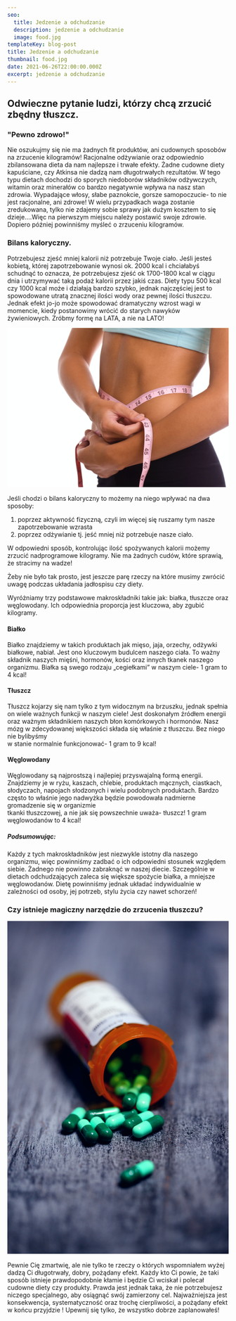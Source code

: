 ```yaml
---
seo:
  title: Jedzenie a odchudzanie
  description: jedzenie a odchudzanie
  image: food.jpg
templateKey: blog-post
title: Jedzenie a odchudzanie
thumbnail: food.jpg
date: 2021-06-26T22:00:00.000Z
excerpt: jedzenie a odchudzanie
---
```

## Odwieczne pytanie ludzi, którzy chcą zrzucić zbędny tłuszcz.

### "Pewno zdrowo!"

Nie oszukujmy się nie ma żadnych fit produktów, ani cudownych sposobów na zrzucenie kilogramów! Racjonalne odżywianie oraz odpowiednio zbilansowana dieta da nam najlepsze i trwałe efekty. Żadne cudowne diety kapuściane, czy Atkinsa nie dadzą nam długotrwałych rezultatów. W tego typu dietach dochodzi do sporych niedoborów składników odżywczych, witamin oraz minerałów co bardzo negatywnie wpływa na nasz stan zdrowia. Wypadające włosy, słabe paznokcie, gorsze samopoczucie- to nie jest racjonalne, ani zdrowe! W wielu przypadkach waga zostanie zredukowana, tylko nie zdajemy sobie sprawy jak dużym kosztem to się dzieje….Więc na pierwszym miejscu należy postawić swoje zdrowie. Dopiero później powinniśmy myśleć o zrzuceniu kilogramów.

### Bilans kaloryczny.

Potrzebujesz zjeść mniej kalorii niż potrzebuje Twoje ciało. Jeśli jesteś kobietą, której zapotrzebowanie wynosi ok. 2000 kcal i chciałabyś schudnąć to oznacza, że potrzebujesz zjeść ok 1700-1800 kcal w ciągu dnia i utrzymywać taką podaż kalorii przez jakiś czas. Diety typu 500 kcal czy 1000 kcal może i działają bardzo szybko, jednak najczęściej jest to spowodowane utratą znacznej ilości wody oraz pewnej ilości tłuszczu. Jednak efekt jo-jo może spowodować dramatyczny wzrost wagi w momencie, kiedy postanowimy wrócić do starych nawyków\
żywieniowych. Zróbmy formę na LATA, a nie na LATO!

![Somer is comming](fit2.jpg "Somer is comming")

Jeśli chodzi o bilans kaloryczny to możemy na niego wpływać na dwa sposoby:

1. poprzez aktywność fizyczną, czyli im więcej się ruszamy tym nasze zapotrzebowanie wzrasta
2. poprzez odżywianie tj. jeść mniej niż potrzebuje nasze ciało. 

W odpowiedni sposób, kontrolując ilość spożywanych kalorii możemy\
zrzucić nadprogramowe kilogramy. Nie ma żadnych cudów, które sprawią, że stracimy na wadze!

Żeby nie było tak prosto, jest jeszcze parę rzeczy na które musimy zwrócić uwagę podczas układania jadłospisu czy diety.

Wyróżniamy trzy podstawowe makroskładniki takie jak: białka, tłuszcze oraz węglowodany. Ich odpowiednia proporcja jest kluczowa, aby zgubić kilogramy.

#### Białko

Białko znajdziemy w takich produktach jak mięso, jaja, orzechy, odżywki białkowe, nabiał. Jest ono kluczowym budulcem naszego ciała. To ważny składnik naszych mięśni, hormonów, kości oraz innych tkanek naszego organizmu. Białka są swego rodzaju „cegiełkami” w naszym ciele- 1 gram to 4 kcal!

#### Tłuszcz

Tłuszcz kojarzy się nam tylko z tym widocznym na brzuszku, jednak spełnia on wiele ważnych funkcji w naszym ciele! Jest doskonałym źródłem energii oraz ważnym składnikiem naszych błon komórkowych i hormonów. Nasz mózg w zdecydowanej większości składa się właśnie z tłuszczu. Bez niego nie bylibyśmy\
w stanie normalnie funkcjonować- 1 gram to 9 kcal!

#### Węglowodany

Węglowodany są najprostszą i najlepiej przyswajalną formą energii. Znajdziemy je w ryżu, kaszach, chlebie, produktach mącznych, ciastkach, słodyczach, napojach słodzonych i wielu podobnych produktach. Bardzo często to właśnie jego nadwyżka będzie powodowała nadmierne gromadzenie się w organizmie\
tkanki tłuszczowej, a nie jak się powszechnie uważa- tłuszcz! 1 gram węglowodanów to 4 kcal!

##### Podsumowując:

Każdy z tych makroskładników jest niezwykle istotny dla naszego organizmu, więc powinniśmy zadbać o ich odpowiedni stosunek względem siebie. Żadnego nie powinno zabraknąć w naszej diecie. Szczególnie w dietach odchudzających zaleca się większe spożycie białka, a mniejsze węglowodanów. Dietę powinniśmy jednak układać indywidualnie w zależności od osoby, jej potrzeb, stylu życia czy nawet schorzeń!

### Czy istnieje magiczny narzędzie do zrzucenia tłuszczu?

![magic pills](sharon-mccutcheon-fepfs43yipe-unsplash.jpg "magic pills")

Pewnie Cię zmartwię, ale nie tylko te rzeczy o których wspomniałem wyżej dadzą Ci długotrwały, dobry, pożądany efekt. Każdy kto Ci powie, że taki sposób istnieje prawdopodobnie kłamie i będzie Ci wciskał i polecał cudowne diety czy produkty. Prawda jest jednak taka, że nie potrzebujesz niczego specjalnego, aby osiągnąć swój zamierzony cel. Najważniejsza jest konsekwencja, systematyczność oraz trochę cierpliwości, a pożądany efekt w końcu przyjdzie ! Upewnij się tylko, że wszystko dobrze zaplanowałeś!